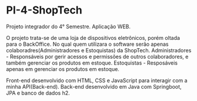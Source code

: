 # PI-4-ShopTech
Projeto integrador do 4° Semestre. Aplicação WEB. 

O projeto trata-se de uma loja de dispositivos eletrônicos, porém oltada para o BackOffice. No qual quem utilizara o software serão apenas colaboradres(Administradores e Estoquistas) da ShopTech. 
  Administradores - Responsáveis por gerir acessos e permissões de outros colaboradores, e também gerenciar os produtos em estoque.
  Estoquistas - Resposáveis apenas em gerenciar os produtos em estoque.

Front-end desenvolvido com HTML, CSS e JavaScript para interagir com a minha API(Back-end).
Back-end desenvolvido em Java com Springboot, JPA e banco de dados h2.
